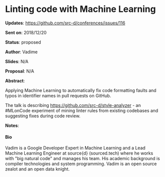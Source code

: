 # Linting code with Machine Learning

**Updates**:  https://github.com/src-d/conferences/issues/116

**Sent on**:  2018/12/20

**Status**:   proposed

**Author**:   Vadime

**Slides**:   N/A

**Proposal**: N/A

**Abstract**:

Applying Machine Learning to automatically fix code formatting faults and typos in identifier names in pull requests on GitHub.

The talk is describing https://github.com/src-d/style-analyzer - an #MLonCode experiment of mining linter rules from existing codebases and suggesting fixes during code review.

**Notes**:

#### Bio
Vadim is a Google Developer Expert in Machine Learning and a Lead Machine Learning Engineer at source{d} (sourced.tech) where he works with "big natural code" and manages his team. His academic background is compiler technologies and system programming. Vadim is an open source zealot and an open data knight.
